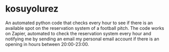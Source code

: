 # kosuyolurez
An automated python code that checks every hour to see if there is an available spot on the reservation system of a football pitch.
The code works on Zapier, automated to check the reservation system every hour and notifying me by sending an email my personal email account if there is an opening in hours between 20:00-23:00.
